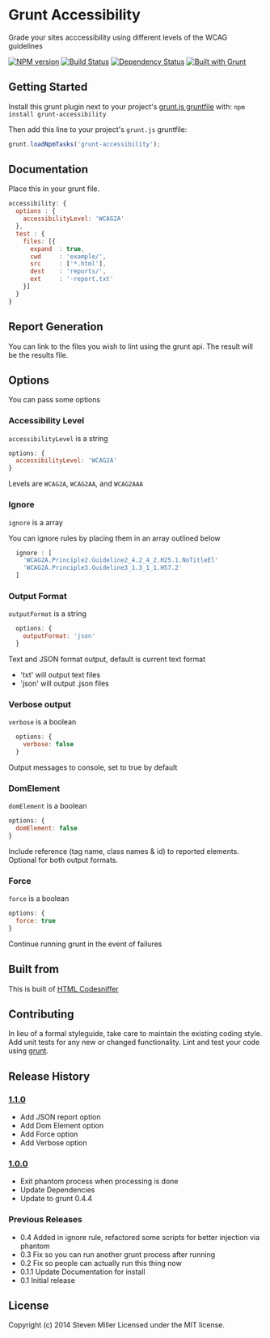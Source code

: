 # Grunt Accessibility

Grade your sites acccessibility using different levels of the WCAG guidelines

[![NPM version](https://badge.fury.io/js/grunt-accessibility.png)](http://badge.fury.io/js/grunt-accessibility) [![Build Status](https://travis-ci.org/yargalot/grunt-accessibility.svg?branch=master)](https://travis-ci.org/yargalot/grunt-accessibility) [![Dependency Status](https://gemnasium.com/yargalot/grunt-accessibility.png)](https://gemnasium.com/yargalot/grunt-accessibility) [![Built with Grunt](https://cdn.gruntjs.com/builtwith.png)](http://gruntjs.com/)

## Getting Started
Install this grunt plugin next to your project's [grunt.js gruntfile][getting_started] with: `npm install grunt-accessibility`

Then add this line to your project's `grunt.js` gruntfile:

```javascript
grunt.loadNpmTasks('grunt-accessibility');
```

[grunt]: http://gruntjs.com/
[getting_started]: http://gruntjs.com/getting-started

## Documentation
Place this in your grunt file.

```javascript
accessibility: {
  options : {
    accessibilityLevel: 'WCAG2A'
  },
  test : {
    files: [{
      expand  : true,
      cwd     : 'example/',
      src     : ['*.html'],
      dest    : 'reports/',
      ext     : '-report.txt'
    }]
  }
}
```

## Report Generation
You can link to the files you wish to lint using the grunt api. The result will be the results file.

## Options
You can pass some options

### Accessibility Level
```accessibilityLevel``` is a string

```javascript
options: {
  accessibilityLevel: 'WCAG2A'
}
```

Levels are ```WCAG2A```, ```WCAG2AA```, and ```WCAG2AAA```


### Ignore

```ignore``` is a array

You can ignore rules by placing them in an array outlined below

```javascript
  ignore : [
    'WCAG2A.Principle2.Guideline2_4.2_4_2.H25.1.NoTitleEl'
    'WCAG2A.Principle3.Guideline3_1.3_1_1.H57.2'
  ]
```

### Output Format

```outputFormat``` is a string

```javascript
  options: {
    outputFormat: 'json'
  }
```


Text and JSON format output, default is current text format

- 'txt' will output text files
- 'json' will output .json files


### Verbose output

```verbose``` is a boolean

```javascript
  options: {
    verbose: false
  }
```

Output messages to console, set to true by default


### DomElement

``` domElement ``` is a boolean

```javascript
options: {
  domElement: false
}
```

Include reference (tag name, class names & id) to reported  elements. Optional for both output formats.

### Force

```force``` is a boolean

```javascript
options: {
  force: true
}
```

Continue running grunt in the event of failures


## Built from
This is built of [HTML Codesniffer](http://github.com/squizlabs/HTML_CodeSniffer)

## Contributing
In lieu of a formal styleguide, take care to maintain the existing coding style. Add unit tests for any new or changed functionality. Lint and test your code using [grunt][grunt].

## Release History

### [1.1.0](https://github.com/yargalot/grunt-accessibility/issues?milestone=3&page=1&state=closed)
- Add JSON report option
- Add Dom Element option
- Add Force option
- Add Verbose option

### [1.0.0](https://github.com/yargalot/grunt-accessibility/issues?milestone=2&state=closed)
- Exit phantom process when processing is done
- Update Dependencies
- Update to grunt 0.4.4

### Previous Releases
- 0.4 Added in ignore rule, refactored some scripts for better injection via phantom
- 0.3 Fix so you can run another grunt process after running
- 0.2 Fix so people can actually run this thing now
- 0.1.1 Update Documentation for install
- 0.1 Initial release

## License
Copyright (c) 2014 Steven Miller
Licensed under the MIT license.
